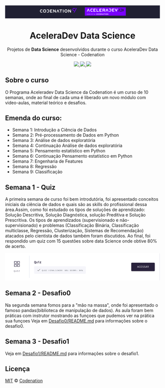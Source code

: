 <img src="./logo.png" align="center" ></img>
<h1 align="center">AceleraDev Data Science</h1>
<p align="center">Projetos de <strong>Data Science</strong> desenvolvidos durante o curso AceleraDev Data Science - Codenation</p>

<p align="center">
  <a aria-label="Versão do Python" href="https://www.python.org/downloads/release/python-376/">
    <img src="https://img.shields.io/badge/python--CLI-3.7.6-informational?logo=python"></img>
  </a>
  <a aria-label="Desafios" href="DESAFIOS.md">
  	<img src="https://img.shields.io/badge/desafios-OK-blueviolet"></img>
  </a>
  <a aria-label="Completo" href="https://www.codenation.dev/">
    <img src="https://img.shields.io/badge/CodeNation-done-green"></img>
  </a>
</p>

## Sobre o curso
O Programa Aceleradev Data Science da Codenation é um curso de 10 semanas, onde ao final de cada uma é liberado um novo módulo com video-aulas, material teórico e desafios. 

## Emenda do curso:

- Semana 1: Introdução a Ciência de Dados
- Semana 2: Pré-processamento de Dados em Python
- Semana 3: Análise de dados exploratória
- Semana 4: Continuação Análise de dados exploratória
- Semana 5: Pensamento estatístico em Python
- Semana 6: Continuação Pensamento estatístico em Python
- Semana 7: Engenharia de Features
- Semana 8: Regressão
- Semana 9: Classificação

## Semana 1 - Quiz
A primeira semana de curso foi bem introdutória, foi apresentado conceitos iniciais da ciência de dados e quais são as skills do profissional dessa área.Assim, como foi estudado os tipos de soluções de aprendizado: Solução Descritiva, Solução Diagnóstica, solução Preditiva e Solução Prescritiva.
Os tipos de aprendizados (supervisionado e não-supervisionado) e problemas (Classificação Binária, Classificação multiclasse, Regressão, Clusterização, Sistemas de Recomendação) atacados pelo cientista de dados também foram discutidos. 
Ao final, foi respondido um quiz com 15 questões sobre data Science onde obtive 80% de acerto.

<img align= "center" src="./quiz.png"></img>

## Semana 2 - Desafio0

Na segunda semana fomos para a "mão na massa", onde foi apresentado o famoso pandas(biblioteca de manipulação de dados). As aula foram bem práticas com instrutor mostrando as funçoes que pudemos ver na prática sua funçoes 
Veja em [Desafio0/README.md](./Desafio0) para informações sobre o desafio0.

## Semana 3 - Desafio1
Veja em [Desafio1/README.md](./Desafio1) para informações sobre o desafio1.



## Licença

[MIT](./LICENSE) &copy; [Codenation](https://www.codenation.dev/)
